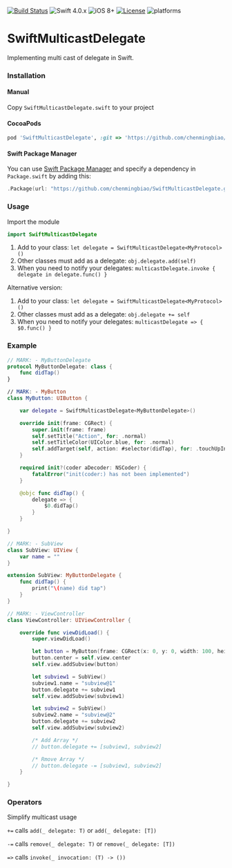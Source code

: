 [![Build Status](https://travis-ci.org/chenmingbiao/SwiftMulticastDelegate.svg?branch=master)](https://travis-ci.org/chenmingbiao/SwiftMulticastDelegate)
![Swift 4.0.x](https://img.shields.io/badge/Swift-4.0.x-orange.svg) 
![iOS 8+](http://img.shields.io/badge/iOS-8.0%2B-blue.svg)
[![License](https://img.shields.io/cocoapods/l/SwiftKVO.svg?style=flat)](http://cocoapods.org/pods/SwiftKVO)
![platforms](https://img.shields.io/badge/platforms-iOS%20%7C%20OS%20X%20%7C%20watchOS%20%7C%20tvOS%20-lightgrey.svg)

# SwiftMulticastDelegate

Implementing multi cast of delegate in Swift.

### Installation

#### Manual

Copy `SwiftMulticastDelegate.swift` to your project

#### CocoaPods

```ruby
pod 'SwiftMulticastDelegate', :git => 'https://github.com/chenmingbiao/SwiftMulticastDelegate.git'
```

#### Swift Package Manager

You can use [Swift Package Manager](https://swift.org/package-manager/) and specify a dependency in `Package.swift` by adding this:
```swift
.Package(url: "https://github.com/chenmingbiao/SwiftMulticastDelegate.git", majorVersion: 1)
```

### Usage

Import the module
```swift
import SwiftMulticastDelegate
```

1. Add to your class: `let delegate = SwiftMulticastDelegate<MyProtocol>()`
2. Other classes must add as a delegate: `obj.delegate.add(self)`
3. When you need to notify your delegates: `multicastDelegate.invoke { delegate in delegate.func() }`

Alternative version:

1. Add to your class: `let delegate = SwiftMulticastDelegate<MyProtocol>()`
2. Other classes must add as a delegate: `obj.delegate += self`
3. When you need to notify your delegates: `multicastDelegate => { $0.func() }`


### Example

```swift
// MARK: - MyButtonDelegate
protocol MyButtonDelegate: class {
    func didTap()
}

// MARK: - MyButton
class MyButton: UIButton {

    var delegate = SwiftMulticastDelegate<MyButtonDelegate>()

    override init(frame: CGRect) {
        super.init(frame: frame)
        self.setTitle("Action", for: .normal)
        self.setTitleColor(UIColor.blue, for: .normal)
        self.addTarget(self, action: #selector(didTap), for: .touchUpInside)
    }

    required init?(coder aDecoder: NSCoder) {
        fatalError("init(coder:) has not been implemented")
    }

    @objc func didTap() {
        delegate => {
            $0.didTap()
        }
    }

}
```

```swift
// MARK: - SubView
class SubView: UIView {
    var name = ""
}

extension SubView: MyButtonDelegate {
    func didTap() {
        print("\(name) did tap")
    }
}
```

```swift
// MARK: - ViewController
class ViewController: UIViewController {

    override func viewDidLoad() {
        super.viewDidLoad()

        let button = MyButton(frame: CGRect(x: 0, y: 0, width: 100, height: 40))
        button.center = self.view.center
        self.view.addSubview(button)

        let subview1 = SubView()
        subview1.name = "subview@1"
        button.delegate += subview1
        self.view.addSubview(subview1)

        let subview2 = SubView()
        subview2.name = "subview@2"
        button.delegate += subview2
        self.view.addSubview(subview2)

        /* Add Array */
        // button.delegate += [subview1, subview2]

        /* Rmove Array */
        // button.delegate -= [subview1, subview2]
    }

}
```

### Operators

Simplify multicast usage

`+=` calls `add(_ delegate: T)` or `add(_ delegate: [T])`

`-=` calls `remove(_ delegate: T)` or `remove(_ delegate: [T])`

`=>` calls `invoke(_ invocation: (T) -> ())`

